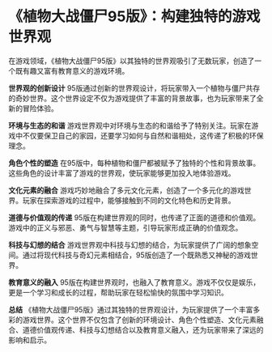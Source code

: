 # 《植物大战僵尸95版》：构建独特的游戏世界观

在游戏领域，《植物大战僵尸95版》以其独特的世界观吸引了无数玩家，创造了一个既有趣又富有教育意义的游戏环境。

**世界观的创新设计**
95版通过创新的世界观设计，将玩家带入一个植物与僵尸共存的奇妙世界。这个世界设定不仅为游戏提供了丰富的背景故事，也为玩家带来了全新的冒险体验。

**环境与生态的和谐**
游戏世界观中对环境与生态的和谐给予了特别关注。玩家在游戏中不仅要保卫自己的家园，还要学习如何与自然和谐相处，这传递了积极的环保理念。

**角色个性的塑造**
在95版中，每种植物和僵尸都被赋予了独特的个性和背景故事。这些角色的设计丰富了游戏的世界观，使玩家能够更加投入地体验游戏。

**文化元素的融合**
游戏巧妙地融合了多元文化元素，创造了一个多元化的游戏世界。玩家在探索游戏的过程中，能够接触到不同的文化特色和历史背景。

**道德与价值观的传递**
95版在构建世界观的同时，也传递了正面的道德和价值观。游戏中的正义与邪恶、勇气与智慧等主题，引导玩家形成正确的价值观念。

**科技与幻想的结合**
游戏世界观中科技与幻想的结合，为玩家提供了广阔的想象空间。通过将现代科技与奇幻元素相结合，95版创造了一个既熟悉又神秘的游戏世界。

**教育意义的融入**
95版在构建世界观时，也融入了教育意义。游戏不仅仅是娱乐，更是一个学习和成长的过程，帮助玩家在轻松愉快的氛围中学习知识。

**总结**
《植物大战僵尸95版》通过其独特的世界观设计，为玩家提供了一个丰富多彩的游戏世界。这个世界不仅包含了创新的环境设计、角色个性塑造、文化元素融合、道德价值观传递、科技与幻想结合以及教育意义融入，还为玩家带来了深远的影响和启示。